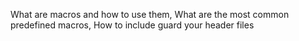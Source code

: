 What are macros and how to use them, What are the most common predefined macros, How to include guard your header files

